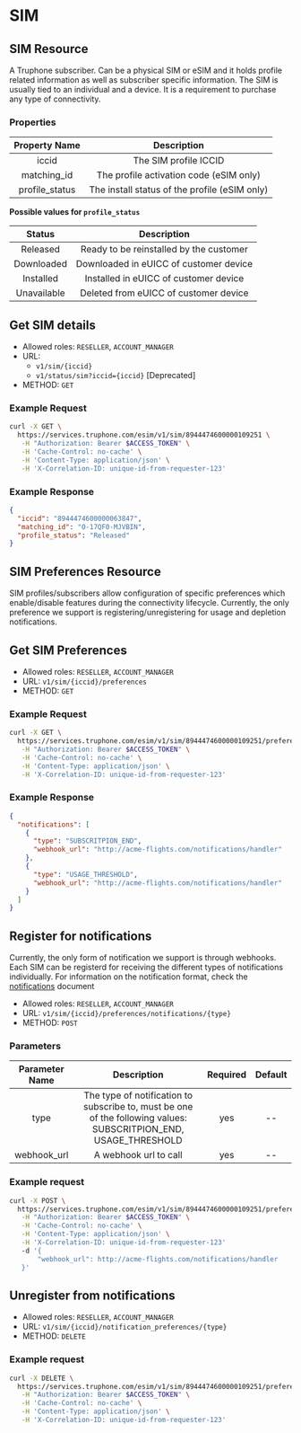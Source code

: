 # SIM

## SIM Resource

A Truphone subscriber. Can be a physical SIM or eSIM and it holds profile related information as well as subscriber specific information. The SIM is usually tied to an individual and a device. It is a requirement to purchase any type of connectivity.

### Properties

| Property Name  |                  Description                  |
| :------------: | :-------------------------------------------: |
|     iccid      |             The SIM profile ICCID             |
|  matching_id   |    The profile activation code (eSIM only)    |
| profile_status | The install status of the profile (eSIM only) |

**Possible values for `profile_status`**

|   Status    |               Description               |
| :---------: | :-------------------------------------: |
|  Released   | Ready to be reinstalled by the customer |
| Downloaded  | Downloaded in eUICC of customer device  |
|  Installed  |  Installed in eUICC of customer device  |
| Unavailable |  Deleted from eUICC of customer device  |

## Get SIM details

- Allowed roles: `RESELLER`, `ACCOUNT_MANAGER`
- URL:
  - `v1/sim/{iccid}`
  - `v1/status/sim?iccid={iccid}` [Deprecated]
- METHOD: `GET`

### Example Request

```bash
curl -X GET \
  https://services.truphone.com/esim/v1/sim/8944474600000109251 \
   -H "Authorization: Bearer $ACCESS_TOKEN" \
   -H 'Cache-Control: no-cache' \
   -H 'Content-Type: application/json' \
   -H 'X-Correlation-ID: unique-id-from-requester-123'
```

### Example Response

```json
{
  "iccid": "8944474600000063847",
  "matching_id": "O-17QF0-MJVBIN",
  "profile_status": "Released"
}
```

## SIM Preferences Resource

SIM profiles/subscribers allow configuration of specific preferences which enable/disable features during the connectivity lifecycle. Currently, the only preference we support is registering/unregistering for usage and depletion notifications.

## Get SIM Preferences

- Allowed roles: `RESELLER`, `ACCOUNT_MANAGER`
- URL: `v1/sim/{iccid}/preferences`
- METHOD: `GET`

### Example Request

```bash
curl -X GET \
  https://services.truphone.com/esim/v1/sim/8944474600000109251/preferences \
   -H "Authorization: Bearer $ACCESS_TOKEN" \
   -H 'Cache-Control: no-cache' \
   -H 'Content-Type: application/json' \
   -H 'X-Correlation-ID: unique-id-from-requester-123'
```

### Example Response

```json
{
  "notifications": [
    {
      "type": "SUBSCRITPION_END",
      "webhook_url": "http://acme-flights.com/notifications/handler"
    },
    {
      "type": "USAGE_THRESHOLD",
      "webhook_url": "http://acme-flights.com/notifications/handler"
    }
  ]
}
```

## Register for notifications

Currently, the only form of notification we support is through webhooks. Each SIM can be registerd for receiving the different types of notifications individually. For information on the notification format, check the [notifications](notifications.md) document

- Allowed roles: `RESELLER`, `ACCOUNT_MANAGER`
- URL: `v1/sim/{iccid}/preferences/notifications/{type}`
- METHOD: `POST`

### Parameters

| Parameter Name |                                                   Description                                                    | Required | Default |
| :------------: | :--------------------------------------------------------------------------------------------------------------: | :------: | :-----: |
|      type      | The type of notification to subscribe to, must be one of the following values: SUBSCRITPION_END, USAGE_THRESHOLD |   yes    |   --    |
|  webhook_url   |                                              A webhook url to call                                               |   yes    |   --    |

### Example request

```bash
curl -X POST \
  https://services.truphone.com/esim/v1/sim/8944474600000109251/preferences/notifications/SUBSCRIPTION_END \
   -H "Authorization: Bearer $ACCESS_TOKEN" \
   -H 'Cache-Control: no-cache' \
   -H 'Content-Type: application/json' \
   -H 'X-Correlation-ID: unique-id-from-requester-123'
   -d '{
       "webhook_url": http://acme-flights.com/notifications/handler
   }'
```

## Unregister from notifications

- Allowed roles: `RESELLER`, `ACCOUNT_MANAGER`
- URL: `v1/sim/{iccid}/notification_preferences/{type}`
- METHOD: `DELETE`

### Example request

```bash
curl -X DELETE \
  https://services.truphone.com/esim/v1/sim/8944474600000109251/preferences/notifications/SUBSCRIPTION_END \
   -H "Authorization: Bearer $ACCESS_TOKEN" \
   -H 'Cache-Control: no-cache' \
   -H 'Content-Type: application/json' \
   -H 'X-Correlation-ID: unique-id-from-requester-123'
```
